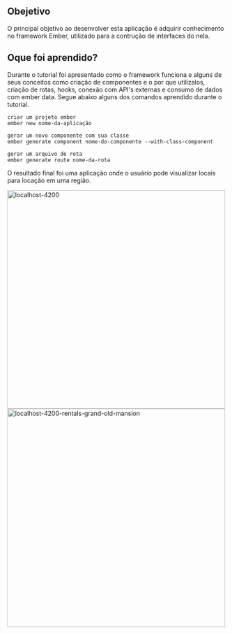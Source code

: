 ## Obejetivo

O principal objetivo ao desenvolver esta aplicação é adquirir conhecimento no framework Ember, utilizado para a contrução de interfaces do nela.

## Oque foi aprendido?

Durante o tutorial foi apresentado como o framework funciona e alguns de seus conceitos como criação de componentes e o por que utilizalos, criação de rotas, hooks, conexão com API's externas e consumo de dados com ember data. Segue abaixo alguns dos comandos aprendido durante o tutorial.

```
criar um projeto ember
ember new nome-da-aplicação

gerar um novo componente com sua classe
ember generate component nome-do-componente --with-class-component

gerar um arquivo de rota
ember generate route nome-da-rota
```

O resultado final foi uma aplicação onde o usuário pode visualizar locais para locação em uma região.

<img src="https://i.ibb.co/vwF2Vwq/localhost-4200.png" alt="localhost-4200" border="0" width="500">
<img src="https://i.ibb.co/BGnXJ4m/localhost-4200-rentals-grand-old-mansion.png" alt="localhost-4200-rentals-grand-old-mansion" border="0" width="500">
